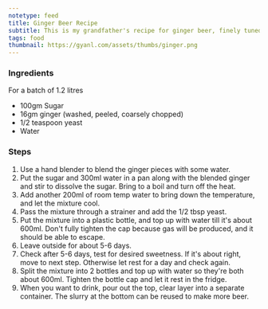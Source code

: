 ```yaml
---
notetype: feed
title: Ginger Beer Recipe
subtitle: This is my grandfather's recipe for ginger beer, finely tuned over the years.
tags: food
thumbnail: https://gyanl.com/assets/thumbs/ginger.png
---
```


### Ingredients
For a batch of 1.2 litres

- 100gm Sugar
- 16gm ginger (washed, peeled, coarsely chopped)
- 1/2 teaspoon yeast
- Water

### Steps
1. Use a hand blender to blend the ginger pieces with some water.
2. Put the sugar and 300ml water in a pan along with the blended ginger and stir to dissolve the sugar. Bring to a boil and turn off the heat.
3. Add another 200ml of room temp water to bring down the temperature, and let the mixture cool.
4. Pass the mixture through a strainer and add the 1/2 tbsp yeast.
5. Put the mixture into a plastic bottle, and top up with water till it's about 600ml. Don't fully tighten the cap because gas will be produced, and it should be able to escape.
6. Leave outside for about 5-6 days.
7. Check after 5-6 days, test for desired sweetness. If it's about right, move to next step. Otherwise let rest for a day and check again.
8. Split the mixture into 2 bottles and top up with water so they're both about 600ml. Tighten the bottle cap and let it rest in the fridge.
9. When you want to drink, pour out the top, clear layer into a separate container. The slurry at the bottom can be reused to make more beer.
